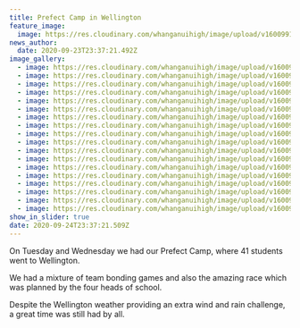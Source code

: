 ```yaml
---
title: Prefect Camp in Wellington
feature_image:
  image: https://res.cloudinary.com/whanganuihigh/image/upload/v1600991459/News/Prefect%20Camp%20to%20WN/120154682_777324693054828_936818428027911981_n.jpg
news_author:
  date: 2020-09-23T23:37:21.492Z
image_gallery:
  - image: https://res.cloudinary.com/whanganuihigh/image/upload/v1600990933/News/Prefect%20Camp%20to%20WN/120160905_768259457087542_2076210231747228785_n.jpg
  - image: https://res.cloudinary.com/whanganuihigh/image/upload/v1600991407/News/Prefect%20Camp%20to%20WN/120146734_3297620550314416_5402460810237622962_n.jpg
  - image: https://res.cloudinary.com/whanganuihigh/image/upload/v1600990932/News/Prefect%20Camp%20to%20WN/120157721_872598776605302_6816826472145299053_n.jpg
  - image: https://res.cloudinary.com/whanganuihigh/image/upload/v1600990934/News/Prefect%20Camp%20to%20WN/120224976_336799010993367_4769750216124760829_n.jpg
  - image: https://res.cloudinary.com/whanganuihigh/image/upload/v1600990932/News/Prefect%20Camp%20to%20WN/120157466_318510502774144_6806144833092451870_n.jpg
  - image: https://res.cloudinary.com/whanganuihigh/image/upload/v1600990933/News/Prefect%20Camp%20to%20WN/120164494_268085277568752_6380583601879452374_n.jpg
  - image: https://res.cloudinary.com/whanganuihigh/image/upload/v1600990928/News/Prefect%20Camp%20to%20WN/120129155_259066221979252_8025149222082225399_n.jpg
  - image: https://res.cloudinary.com/whanganuihigh/image/upload/v1600990931/News/Prefect%20Camp%20to%20WN/120155875_778665879624612_72321331977542087_n.jpg
  - image: https://res.cloudinary.com/whanganuihigh/image/upload/v1600990927/News/Prefect%20Camp%20to%20WN/120130335_627573198148773_86847592393964457_n.jpg
  - image: https://res.cloudinary.com/whanganuihigh/image/upload/v1600990930/News/Prefect%20Camp%20to%20WN/120134610_860320354501642_4210009765873695715_n.jpg
  - image: https://res.cloudinary.com/whanganuihigh/image/upload/v1600990934/News/Prefect%20Camp%20to%20WN/120189807_799656994140970_564644235441526906_n.jpg
  - image: https://res.cloudinary.com/whanganuihigh/image/upload/v1600990931/News/Prefect%20Camp%20to%20WN/120153910_275585886737182_3550314757074157111_n.jpg
  - image: https://res.cloudinary.com/whanganuihigh/image/upload/v1600990928/News/Prefect%20Camp%20to%20WN/120126511_269619714493658_8543092077898825879_n.jpg
  - image: https://res.cloudinary.com/whanganuihigh/image/upload/v1600990929/News/Prefect%20Camp%20to%20WN/120133775_956632521483344_934279119254046967_n.jpg
  - image: https://res.cloudinary.com/whanganuihigh/image/upload/v1600991434/News/Prefect%20Camp%20to%20WN/120096688_249884883050590_5156934369355934289_n.jpg
  - image: https://res.cloudinary.com/whanganuihigh/image/upload/v1600991459/News/Prefect%20Camp%20to%20WN/120154682_777324693054828_936818428027911981_n.jpg
  - image: https://res.cloudinary.com/whanganuihigh/image/upload/v1600990928/News/Prefect%20Camp%20to%20WN/120059880_673755763263615_2322866674708065826_n.jpg
  - image: https://res.cloudinary.com/whanganuihigh/image/upload/v1600990934/News/Prefect%20Camp%20to%20WN/120195853_322726282122738_8499194651210125739_n.jpg
show_in_slider: true
date: 2020-09-24T23:37:21.509Z
---
```

On Tuesday and Wednesday we had our Prefect Camp, where 41 students went to Wellington. 

We had a mixture of team bonding games and also the amazing race which was planned by the four heads of school. 

Despite the Wellington weather providing an extra wind and rain challenge, a great time was still had by all. 